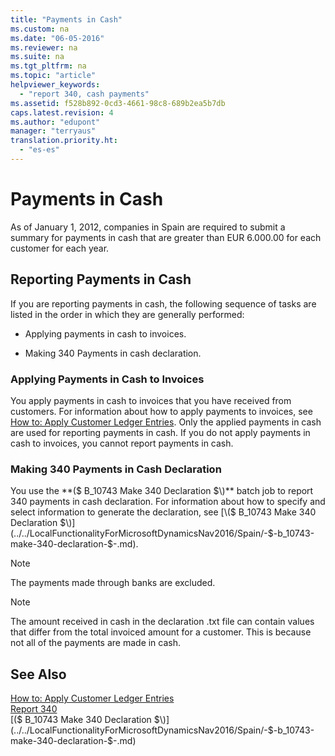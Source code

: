 ```yaml
---
title: "Payments in Cash"
ms.custom: na
ms.date: "06-05-2016"
ms.reviewer: na
ms.suite: na
ms.tgt_pltfrm: na
ms.topic: "article"
helpviewer_keywords: 
  - "report 340, cash payments"
ms.assetid: f528b892-0cd3-4661-98c8-689b2ea5b7db
caps.latest.revision: 4
ms.author: "edupont"
manager: "terryaus"
translation.priority.ht: 
  - "es-es"
---
```

# Payments in Cash
As of January 1, 2012, companies in Spain are required to submit a summary for payments in cash that are greater than EUR 6.000.00 for each customer for each year.  
  
## Reporting Payments in Cash  
 If you are reporting payments in cash, the following sequence of tasks are listed in the order in which they are generally performed:  
  
-   Applying payments in cash to invoices.  
  
-   Making 340 Payments in cash declaration.  
  
### Applying Payments in Cash to Invoices  
 You apply payments in cash to invoices that you have received from customers. For information about how to apply payments to invoices, see [How to: Apply Customer Ledger Entries](../../Finance/how-to-apply-customer-ledger-entries.md). Only the applied payments in cash are used for reporting payments in cash. If you do not apply payments in cash to invoices, you cannot report payments in cash.  
  
### Making 340 Payments in Cash Declaration  
 You use the **\($ B\_10743 Make 340 Declaration $\)** batch job to report 340 payments in cash declaration. For information about how to specify and select information to generate the declaration, see [\($ B\_10743 Make 340 Declaration $\)](../../LocalFunctionalityForMicrosoftDynamicsNav2016/Spain/-$-b_10743-make-340-declaration-$-.md).  
  
> [!NOTE]  
>  The payments made through banks are excluded.  
  
> [!NOTE]  
>  The amount received in cash in the declaration .txt file can contain values that differ from the total invoiced amount for a customer. This is because not all of the payments are made in cash.  
  
## See Also  
 [How to: Apply Customer Ledger Entries](../../Finance/how-to-apply-customer-ledger-entries.md)   
 [Report 340](../../LocalFunctionalityForMicrosoftDynamicsNav2016/Spain/report-340.md)   
 [\($ B\_10743 Make 340 Declaration $\)](../../LocalFunctionalityForMicrosoftDynamicsNav2016/Spain/-$-b_10743-make-340-declaration-$-.md)